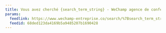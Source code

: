```yaml
---
title: Vous avez cherché {search_term_string} - WeChamp agence de conférenciers
params:
  feedlink: https://www.wechamp-entreprise.co/search/%7Bsearch_term_string%7D/feed/rss2/
  feedid: 68ded123da4169b5a9485207b1690428
---
```

